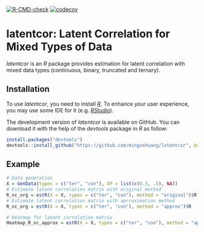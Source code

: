 <!-- badges: start -->
[![R-CMD-check](https://github.com/mingzehuang/latentcor/workflows/R-CMD-check/badge.svg)](https://github.com/mingzehuang/latentcor/actions)
[![codecov](https://codecov.io/gh/mingzehuang/latentcor/branch/master/graph/badge.svg)](https://codecov.io/gh/mingzehuang/latentcor)
<!-- badges: end -->


# latentcor: Latent Correlation for Mixed Types of Data


*latentcor* is an *R* package provides estimation for latent correlation with mixed data types (continuous, binary, truncated and ternary).

## Installation

To use *latentcor*, you need to install [*R*](https://cran.r-project.org/). To enhance your user experience, you may use some IDE for it (e.g. [*RStudio*](https://rstudio.com/)).

The development version of *latentcor* is available on GitHub. You can download it with the help of the *devtools* package in *R* as follow:


```r
install.packages("devtools")
devtools::install_github("https://github.com/mingzehuang/latentcor", build_vignettes = TRUE)
```
## Example

```r
# Data generation
X = GenData(types = c("ter", "con"), XP = list(c(0.3, .5), NA))
# Estimate latent correlation matrix with original method
R_nc_org = estR(X = X, types = c("ter", "con"), method = "original")$R
# Estimate latent correlation matrix with aprroximation method
R_nc_org = estR(X = X, types = c("ter", "con"), method = "approx")$R

# Heatmap for latent correlation matrix.
Heatmap_R_nc_approx = estR(X = X, types = c("ter", "con"), method = "approx", corplot = TRUE)$plotR
```
